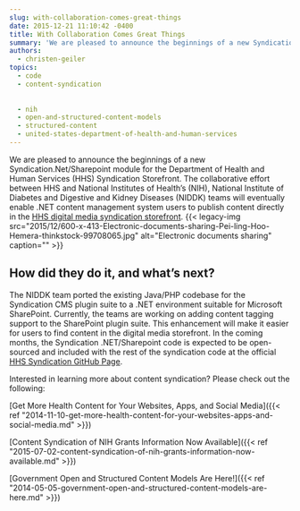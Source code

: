 ```yaml
---
slug: with-collaboration-comes-great-things
date: 2015-12-21 11:10:42 -0400
title: With Collaboration Comes Great Things
summary: 'We are pleased to announce the beginnings of a new Syndication.Net/Sharepoint module for the Department of Health and Human Services (HHS) Syndication Storefront. The collaborative effort between HHS and National Institutes of Health&#8217;s (NIH), National Institute of Diabetes and Digestive and Kidney Diseases (NIDDK) teams will eventually enable .NET content management system users to publish'
authors:
  - christen-geiler
topics:
  - code
  - content-syndication
  
  
  - nih
  - open-and-structured-content-models
  - structured-content
  - united-states-department-of-health-and-human-services
---
```


We are pleased to announce the beginnings of a new Syndication.Net/Sharepoint module for the Department of Health and Human Services (HHS) Syndication Storefront. The collaborative effort between HHS and National Institutes of Health&#8217;s (NIH), National Institute of Diabetes and Digestive and Kidney Diseases (NIDDK) teams will eventually enable .NET content management system users to publish content directly in the [HHS digital media syndication storefront](https://digitalmedia.hhs.gov). {{< legacy-img src="2015/12/600-x-413-Electronic-documents-sharing-Pei-ling-Hoo-Hemera-thinkstock-99708065.jpg" alt="Electronic documents sharing" caption="" >}} 

## How did they do it, and what’s next?

The NIDDK team ported the existing Java/PHP codebase for the Syndication CMS plugin suite to a .NET environment suitable for Microsoft SharePoint. Currently, the teams are working on adding content tagging support to the SharePoint plugin suite. This enhancement will make it easier for users to find content in the digital media storefront. In the coming months, the Syndication .NET/Sharepoint code is expected to be open-sourced and included with the rest of the syndication code at the official [HHS Syndication GitHub Page](https://github.com/HHS/syndication).

Interested in learning more about content syndication? Please check out the following:

[Get More Health Content for Your Websites, Apps, and Social Media]({{< ref "2014-11-10-get-more-health-content-for-your-websites-apps-and-social-media.md" >}})

[Content Syndication of NIH Grants Information Now Available]({{< ref "2015-07-02-content-syndication-of-nih-grants-information-now-available.md" >}})

[Government Open and Structured Content Models Are Here!]({{< ref "2014-05-05-government-open-and-structured-content-models-are-here.md" >}})

 